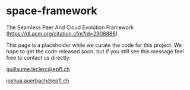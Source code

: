 # space-framework
The Seamless Peer And Cloud Evolution Framework (https://dl.acm.org/citation.cfm?id=2908886)

This page is a placeholder while we curate the code for this project.  We hope to get the code released soon, but if you still see this message feel free to contact us directly:

guillaume.leclerc@epfl.ch

joshua.auerbach@epfl.ch
